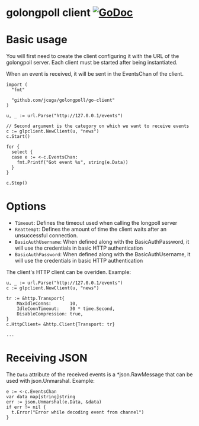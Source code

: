 # golongpoll client [![GoDoc](https://godoc.org/github.com/jcuga/golongpoll/go-client?status.svg)](https://godoc.org/github.com/jcuga/golongpoll/go-client)

# Basic usage

You will first need to create the client configuring it with the URL of the golongpoll server. Each client must be started after being instantiated.

When an event is received, it will be sent in the EventsChan of the client.

```
import (
  "fmt" 

  "github.com/jcuga/golongpoll/go-client"
)

u, _ := url.Parse("http://127.0.0.1/events")

// Second argument is the category on which we want to receive events
c := glpclient.NewClient(u, "news")
c.Start()

for {
  select {
  case e := <-c.EventsChan:
    fmt.Printf("Got event %s", string(e.Data))
  }
}

c.Stop()
```

# Options

 * `Timeout`: Defines the timeout used when calling the longpoll server
 * `Reattempt`: Defines the amount of time the client waits after an unsuccessful connection.
 * `BasicAuthUsername`: When defined along with the BasicAuthPassword, it will use the credentials in basic HTTP authentication
 * `BasicAuthPassword`: When defined along with the BasicAuthUsername, it will use the credentials in basic HTTP authentication

The client's HTTP client can be overiden. Example:

```
u, _ := url.Parse("http://127.0.0.1/events")
c := glpclient.NewClient(u, "news")

tr := &http.Transport{
	MaxIdleConns:       10,
	IdleConnTimeout:    30 * time.Second,
	DisableCompression: true,
}
c.HttpClient= &http.Client{Transport: tr}

...
```

# Receiving JSON

The `Data` attribute of the received events is a *json.RawMessage that can be used with json.Unmarshal. Example:

```
e := <-c.EventsChan
var data map[string]string
err := json.Unmarshal(e.Data, &data)
if err != nil {
  t.Error("Error while decoding event from channel")
}
```

